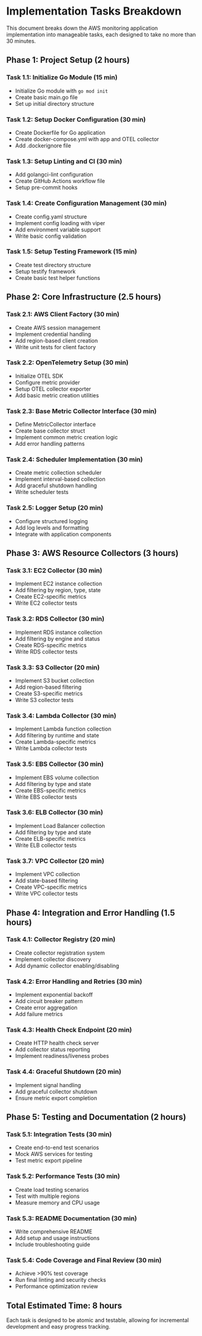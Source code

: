 # Implementation Tasks Breakdown

This document breaks down the AWS monitoring application implementation into manageable tasks, each designed to take no more than 30 minutes.

## Phase 1: Project Setup (2 hours)

### Task 1.1: Initialize Go Module (15 min)
- Initialize Go module with `go mod init`
- Create basic main.go file
- Set up initial directory structure

### Task 1.2: Setup Docker Configuration (30 min)
- Create Dockerfile for Go application
- Create docker-compose.yml with app and OTEL collector
- Add .dockerignore file

### Task 1.3: Setup Linting and CI (30 min)
- Add golangci-lint configuration
- Create GitHub Actions workflow file
- Setup pre-commit hooks

### Task 1.4: Create Configuration Management (30 min)
- Create config.yaml structure
- Implement config loading with viper
- Add environment variable support
- Write basic config validation

### Task 1.5: Setup Testing Framework (15 min)
- Create test directory structure
- Setup testify framework
- Create basic test helper functions

## Phase 2: Core Infrastructure (2.5 hours)

### Task 2.1: AWS Client Factory (30 min)
- Create AWS session management
- Implement credential handling
- Add region-based client creation
- Write unit tests for client factory

### Task 2.2: OpenTelemetry Setup (30 min)
- Initialize OTEL SDK
- Configure metric provider
- Setup OTEL collector exporter
- Add basic metric creation utilities

### Task 2.3: Base Metric Collector Interface (30 min)
- Define MetricCollector interface
- Create base collector struct
- Implement common metric creation logic
- Add error handling patterns

### Task 2.4: Scheduler Implementation (30 min)
- Create metric collection scheduler
- Implement interval-based collection
- Add graceful shutdown handling
- Write scheduler tests

### Task 2.5: Logger Setup (20 min)
- Configure structured logging
- Add log levels and formatting
- Integrate with application components

## Phase 3: AWS Resource Collectors (3 hours)

### Task 3.1: EC2 Collector (30 min)
- Implement EC2 instance collection
- Add filtering by region, type, state
- Create EC2-specific metrics
- Write EC2 collector tests

### Task 3.2: RDS Collector (30 min)
- Implement RDS instance collection
- Add filtering by engine and status
- Create RDS-specific metrics
- Write RDS collector tests

### Task 3.3: S3 Collector (20 min)
- Implement S3 bucket collection
- Add region-based filtering
- Create S3-specific metrics
- Write S3 collector tests

### Task 3.4: Lambda Collector (30 min)
- Implement Lambda function collection
- Add filtering by runtime and state
- Create Lambda-specific metrics
- Write Lambda collector tests

### Task 3.5: EBS Collector (30 min)
- Implement EBS volume collection
- Add filtering by type and state
- Create EBS-specific metrics
- Write EBS collector tests

### Task 3.6: ELB Collector (30 min)
- Implement Load Balancer collection
- Add filtering by type and state
- Create ELB-specific metrics
- Write ELB collector tests

### Task 3.7: VPC Collector (20 min)
- Implement VPC collection
- Add state-based filtering
- Create VPC-specific metrics
- Write VPC collector tests

## Phase 4: Integration and Error Handling (1.5 hours)

### Task 4.1: Collector Registry (20 min)
- Create collector registration system
- Implement collector discovery
- Add dynamic collector enabling/disabling

### Task 4.2: Error Handling and Retries (30 min)
- Implement exponential backoff
- Add circuit breaker pattern
- Create error aggregation
- Add failure metrics

### Task 4.3: Health Check Endpoint (20 min)
- Create HTTP health check server
- Add collector status reporting
- Implement readiness/liveness probes

### Task 4.4: Graceful Shutdown (20 min)
- Implement signal handling
- Add graceful collector shutdown
- Ensure metric export completion

## Phase 5: Testing and Documentation (2 hours)

### Task 5.1: Integration Tests (30 min)
- Create end-to-end test scenarios
- Mock AWS services for testing
- Test metric export pipeline

### Task 5.2: Performance Tests (30 min)
- Create load testing scenarios
- Test with multiple regions
- Measure memory and CPU usage

### Task 5.3: README Documentation (30 min)
- Write comprehensive README
- Add setup and usage instructions
- Include troubleshooting guide

### Task 5.4: Code Coverage and Final Review (30 min)
- Achieve >90% test coverage
- Run final linting and security checks
- Performance optimization review

## Total Estimated Time: 8 hours

Each task is designed to be atomic and testable, allowing for incremental development and easy progress tracking.